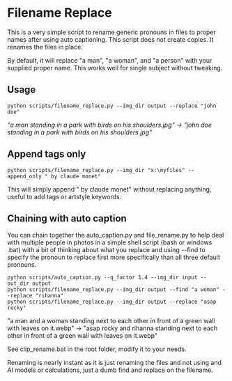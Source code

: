 # Filename Replace

This is a very simple script to rename generic pronouns in files to proper names after using auto captioning.  This script does not create copies.  It renames the files in place.

By default, it will replace "a man", "a woman", and "a person" with your supplied proper name.  This works well for single subject without tweaking.


## Usage

    python scripts/filename_replace.py --img_dir output --replace "john doe"

*"a man standing in a park with birds on his shoulders.jpg"
-> 
"john doe standing in a park with birds on his shoulders.jpg"*

## Append tags only

    python scripts/filename_replace.py --img_dir "x:\myfiles" --append_only " by claude monet"

This will simply append " by claude monet" without replacing anything, useful to add tags or artstyle keywords.

## Chaining with auto caption

You can chain together the auto_caption.py and file_rename.py to help deal with multiple people in photos in a simple shell script (bash or windows .bat) with a bit of thinking about what you replace and using --find to specify the pronoun to replace first more specifically than all three default pronouns. 

    python scripts/auto_caption.py --q_factor 1.4 --img_dir input --out_dir output 
    python scripts/filename_replace.py --img_dir output --find "a woman" --replace "rihanna" 
    python scripts/filename_replace.py --img_dir output --replace "asap rocky"

"a man and a woman standing next to each other in front of a green wall with leaves on it.webp" 
->
"asap rocky and rihanna standing next to each other in front of a green wall with leaves on it.webp"

See clip_rename.bat in the root folder, modify it to your needs.

Renaming is nearly instant as it is just renaming the files and not using and AI models or calculations, just a dumb find and replace on the filename. 
